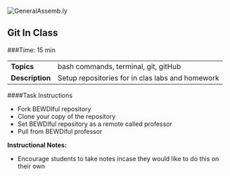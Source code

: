![GeneralAssemb.ly](http://studio.generalassemb.ly/GA_Slide_Assets/Code_along_icon_md.png)

## Git In Class


###Time: 15 min

| | |
| ------------- |:-------------|
| __Topics__ | bash commands, terminal, git, gitHub| 
| __Description__| Setup repositories for in clas labs and homework|    
 


####Task Instructions

-	Fork BEWDIful repository
-	Clone your copy of the repository
-	Set BEWDIful repository as a remote called professor
-	Pull from BEWDiful professor

**Instructional Notes:**

-	Encourage students to take notes incase they would like to do this on their own
